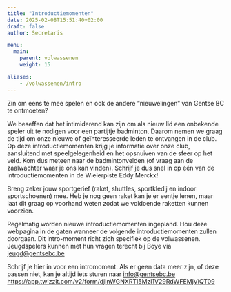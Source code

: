 ```yaml
---
title: "Introductiemomenten"
date: 2025-02-08T15:51:40+02:00
draft: false
author: Secretaris

menu:
  main:
    parent: volwassenen
    weight: 15

aliases:
    - /volwassenen/intro 
---
```

Zin om eens te mee spelen en ook de andere “nieuwelingen” van Gentse BC te ontmoeten?

We beseffen dat het intimiderend kan zijn om als nieuw lid een onbekende speler uit te nodigen voor een partijtje badminton. Daarom nemen we graag de tijd om onze nieuwe of geïnteresseerde leden te ontvangen in de club. Op deze introductiemomenten krijg je informatie over onze club, aansluitend met speelgelegenheid en het opsnuiven van de sfeer op het veld. Kom dus meteen naar de badmintonvelden (of vraag aan de zaalwachter waar je ons kan vinden).
Schrijf je dus snel in op één van de introductiemomenten in de Wielerpiste Eddy Merckx!

Breng zeker jouw sportgerief (raket, shuttles, sportkledij en indoor sportschoenen) mee. Heb je nog geen raket kan je er eentje lenen, maar laat dit graag op voorhand weten zodat we voldoende raketten kunnen voorzien. 

Regelmatig worden nieuwe introductiemomenten ingepland. Hou deze webpagina in de gaten wanneer de volgende introductiemomenten zullen doorgaan. Dit intro-moment richt zich specifiek op de volwassenen. Jeugdspelers kunnen met hun vragen terecht bij Boye via jeugd@gentsebc.be

Schrijf je hier in voor een intromoment. 
Als er geen data meer zijn, of deze passen niet, kan je altijd iets sturen naar info@gentsebc.be
https://app.twizzit.com/v2/form/djlnWGNXRTI5Mzl1V29RdWFEMjViQT09